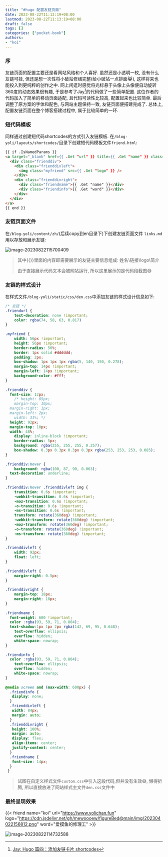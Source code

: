 ```yaml
---
title: "#hugo 配置友链页面"
date: 2023-08-22T11:13:19+08:00
lastmod: 2023-08-22T11:13:19+08:00
draft: false
tags: []
categories: ["pocket-book"]
authors:
- "koi"
---
```


### 序

友链页面的配置主要还是看网站风格和个人喜好. 虽然还是小透明一枚, 没有什么友链可挂, 但还是想一次性将小破站修缮完整(给小破站一点排面😹), 这样将来也能投入到更纯粹的创作之中. 网上闲逛时感觉将光标悬于头像上头像便自动旋转360度的动态效果很有趣, 于是参考了Jay[^jay]的代码做了一些简单配置.  这位作者的代码加入了简单的移动页面适配, 且代码可读性比较高, 配置起来也比较简单. 最后调整了原方案的字体和配色, 与网站主题保持一致, 友链页面便搭建完成了. 总体上, 配置友链页面在整个博客搭建过程中, 属于比较简单的一环.

[^jay]: [Jay: Hugo 篇四：添加友链卡片 shortcodes](https://blog.233so.com/2020/04/friend-link-shortcodes-for-hugo-loveit/#comments)

### 短代码模板

同样通过创建短代码shortcodes的方式引入友链模板. 在`/blog-yoli/layouts/shortcodes/`目录下创建短代码模板文件`friend.html`:

``` html
{{ if .IsNamedParams }}
<a target="_blank" href={{ .Get "url" }} title={{ .Get "name" }} class="friendurl">
  <div class="frienddiv">
    <div class="frienddivleft">
      <img class="myfriend" src={{ .Get "logo" }} />
    </div>
    <div class="frienddivright">
      <div class="friendname">{{ .Get "name" }}</div>
      <div class="friendinfo">{{ .Get "word" }}</div>
    </div>
  </div>
</a>
{{ end }}
```

### 友链页面文件

在`/blog-yoli/content/zh/`(后续copy到en目录下)下创建友链页面文件 `links.md`用以存放和展示友链:

![image-20230822115700409](https://cdn.jsdelivr.net/gh/mewoooew/picGO@main/images/hugo-friend-link-archive.png)

> 其中{{}}里面的内容即需要展示的友链主要信息组成: 姓名\链接\logo\简介
>
> 由于直接展示代码文本会被网站运行, 所以这里展示的是代码段截图😅

### 友链的样式设计

在样式文件`/blog-yoli/static/css/den.css`中添加友链的样式设计信息如下:

``` css
/* 友链 */
.friendurl {
	text-decoration: none !important;
	color: rgba(74, 58, 63, 0.817) 
}
   
.myfriend {
	width: 56px !important;
	height: 56px !important;
	border-radius: 50%;
	border: 1px solid #dddddd;
	padding: 2px;
	box-shadow: 1px 1px 1px rgba(5, 140, 150, 0.278);
	margin-top: 14px !important;
	margin-left: 14px !important;
	background-color: #fff;
}
   
.frienddiv {
  font-size: 12px;
	/* height: 85px;
	margin-top: 10px;
  margin-right: 1px;
  margin-left: 2px;
	width: 31%; */
  height: 92px;
  margin-top: 10px;
  width: 48%;
	display: inline-block !important;
	border-radius: 5px;
	background: rgba(255, 255, 255, 0.257);
	box-shadow: 0.3px 0.3px 0.3px 0.3px rgba(253, 253, 253, 0.085);
}
   
.frienddiv:hover {
	background: rgba(100, 87, 90, 0.063);
  text-decoration: underline;
}
    
.frienddiv:hover .frienddivleft img {
	transition: 0.6s !important;
	-webkit-transition: 0.6s !important;
	-moz-transition: 0.6s !important;
	-o-transition: 0.6s !important;
	-ms-transition: 0.6s !important;
	transform: rotate(360deg) !important;
	-webkit-transform: rotate(360deg) !important;
	-moz-transform: rotate(360deg) !important;
	-o-transform: rotate(360deg) !important;
	-ms-transform: rotate(360deg) !important;
}
   
.frienddivleft {
	width: 92px;
	float: left;
}
   
.frienddivleft {
	margin-right: 0.5px;
}
   
.frienddivright {
	margin-top: 18px;
	margin-right: 18px;
}
   
.friendname {
  font-weight: 600 !important;
  color :rgba(93, 59, 71, 0.804);
  text-shadow:1px 1px 2px rgba(142, 69, 95, 0.648);
	text-overflow: ellipsis;
	overflow: hidden;
	white-space: nowrap;
}
   
.friendinfo {
  color :rgba(93, 59, 71, 0.804);
	text-overflow: ellipsis;
	overflow: hidden;
	white-space: nowrap;
}
   
@media screen and (max-width: 600px) {
  .friendinfo {
   display: none;
  }
  .frienddivleft {
   width: 84px;
   margin: auto;
  }
  .frienddivright {
   height: 100%;
   margin: auto;
   display: flex;
   align-items: center;
   justify-content: center;
  }
  .friendname {
   font-size: 14px;
  }
 }
```

> 试图在自定义样式文件``custom.css``中引入这段代码,但并没有生效😅, 懒得折腾, 所以直接放进了网站样式主文件`den.css`文件中

### 最终呈现效果

{{< friend name="koi" url="https://www.yolichan.fun" logo="https://cdn.jsdelivr.net/gh/mewoooew/figureBed@main/img/202304022156812.png" word="爱摸鱼的修理工" >}}

![image-20230822114732588](https://cdn.jsdelivr.net/gh/mewoooew/picGO@main/images/hugo-friend-link-show.png)
